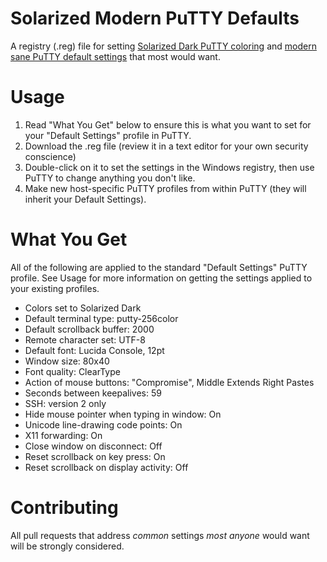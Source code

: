 Solarized Modern PuTTY Defaults
===============================

A registry (.reg) file for setting [Solarized Dark PuTTY coloring][solarized] and [modern sane PuTTY default settings][arabesque] that most would want.

Usage
=====
1. Read "What You Get" below to ensure this is what you want to set for your "Default Settings" profile in PuTTY.
2. Download the .reg file (review it in a text editor for your own security conscience)
3. Double-click on it to set the settings in the Windows registry, then use PuTTY to change anything you don't like.
4. Make new host-specific PuTTY profiles from within PuTTY (they will inherit your Default Settings).

What You Get
============
All of the following are applied to the standard "Default Settings" PuTTY profile. See Usage for more information on getting the settings applied to your existing profiles.

* Colors set to Solarized Dark
* Default terminal type: putty-256color
* Default scrollback buffer: 2000
* Remote character set: UTF-8
* Default font: Lucida Console, 12pt
* Window size: 80x40
* Font quality: ClearType
* Action of mouse buttons: "Compromise", Middle Extends Right Pastes
* Seconds between keepalives: 59
* SSH: version 2 only
* Hide mouse pointer when typing in window: On
* Unicode line-drawing code points: On
* X11 forwarding: On
* Close window on disconnect: Off
* Reset scrollback on key press: On
* Reset scrollback on display activity: Off

Contributing
============
All pull requests that address _common_ settings _most anyone_ would want will be strongly considered.

[solarized]: https://github.com/altercation/solarized "Solarized - Precision colors for machines and people"
[arabesque]: http://blog.sanctum.geek.nz/putty-configuration/ "Tom Ryder (arabesque) - PuTTY Configuration"
